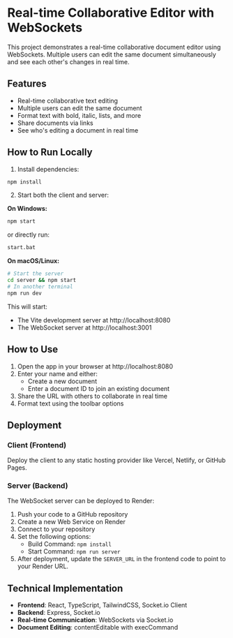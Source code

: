 # Real-time Collaborative Editor with WebSockets

This project demonstrates a real-time collaborative document editor using WebSockets. Multiple users can edit the same document simultaneously and see each other's changes in real time.

## Features

- Real-time collaborative text editing
- Multiple users can edit the same document
- Format text with bold, italic, lists, and more
- Share documents via links
- See who's editing a document in real time

## How to Run Locally

1. Install dependencies:
```bash
npm install
```

2. Start both the client and server:

**On Windows:**
```bash
npm start
```
or directly run:
```bash
start.bat
```

**On macOS/Linux:**
```bash
# Start the server
cd server && npm start
# In another terminal
npm run dev
```

This will start:
- The Vite development server at http://localhost:8080
- The WebSocket server at http://localhost:3001

## How to Use

1. Open the app in your browser at http://localhost:8080
2. Enter your name and either:
   - Create a new document
   - Enter a document ID to join an existing document
3. Share the URL with others to collaborate in real time
4. Format text using the toolbar options

## Deployment

### Client (Frontend)

Deploy the client to any static hosting provider like Vercel, Netlify, or GitHub Pages.

### Server (Backend)

The WebSocket server can be deployed to Render:

1. Push your code to a GitHub repository
2. Create a new Web Service on Render
3. Connect to your repository
4. Set the following options:
   - Build Command: `npm install`
   - Start Command: `npm run server`
5. After deployment, update the `SERVER_URL` in the frontend code to point to your Render URL.

## Technical Implementation

- **Frontend**: React, TypeScript, TailwindCSS, Socket.io Client
- **Backend**: Express, Socket.io
- **Real-time Communication**: WebSockets via Socket.io
- **Document Editing**: contentEditable with execCommand 